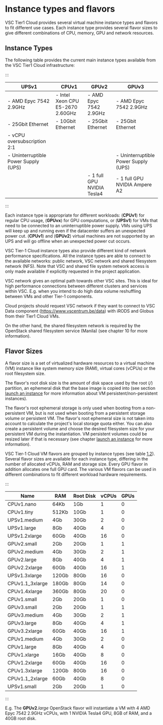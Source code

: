 # Instance types and flavors

VSC Tier1 Cloud provides several virtual machine instance types and
flavors to fit different use cases. Each instance type provides several
flavor sizes to give different combinations of CPU, memory, GPU and
network resources.

## Instance Types

The following table provides the current main instance types available
from the VSC Tier1 Cloud infrastructure:


:::

| **UPSv1**                          | **CPUv1**                       | **GPUv2**            | **GPUv3**            |
|------------------------------------|---------------------------------|----------------------|----------------------|
|- AMD Epyc 7542 2.9GHz              |- Intel Xeon CPU E5-2670 2.60GHz |- AMD Epyc 7542 2.9GHz|- AMD Epyc 7542 2.9GHz
|- 25Gbit Ethernet                   |- 10Gbit Ethernet                |- 25Gbit Ethernet     |- 25Gbit Ethernet     
|- vCPU oversubscription 2:1         |                                 |                      |                      
|- Uninterruptible Power Supply (UPS)|    |                      |- Uninterruptible Power Supply (UPS)
| | |- 1 full GPU NVIDIA Tesla4|- 1 full GPU NVIDIA Ampere A2 

:::

Each instance type is appropriate for different workloads: (**CPUv1**) for
regular CPU usage, (**GPUvx**) for GPU computations, or (**UPSv1**) for VMs that need to
be connected to an uninterruptible power supply. VMs using UPS will keep
up and running even if the datacenter suffers an unexpected power cut.
(**CPUv1**) and (**GPUv2**) virtual machines are not supported by an UPS and will go
offline when an unexpected power cut occurs.

VSC Tier-1 Cloud instance types also provide different kind of network
performance specifications. All the instance types are able to connect
to the available networks: public network, VSC network and shared
filesystem network (NFS). Note that VSC and shared file system network
access is only made available if explicitly requested in the project
application.

VSC network gives an optimal path towards other VSC sites. This is ideal
for high performance connections between different clusters and services
within VSC. E.g. when you intend to do high data volume reshuffling
between VMs and other Tier-1 components.

Cloud projects should request VSC network if they want to connect to VSC
Data component (<https://www.vscentrum.be/data>) with iRODS and Globus
from their Tier1 Cloud VMs.

On the other hand, the shared filesystem network is required by the
OpenStack shared filesystem service (Manila) (see chapter 10 for more information).

## Flavor Sizes

A flavor size is a set of virtualized hardware resources to a virtual
machine (VM) instance like system memory size (RAM), virtual cores
(vCPUs) or the root filesystem size.

The flavor's root disk size is the amount of disk space used by the root
(*/*) partition, an ephemeral disk that the base image is copied into
(see section [launch an instance](./ch_LaunchInstances.md#launch-an-instance)
 for more information about VM persistent/non-persistent instances).

The flavor's root ephemeral storage is only used when booting from a
non-persistent VM, but is not used when booting from a persistent
storage volume or persistent VM. The flavor's root ephemeral size is not
taken into account to calculate the project's local storage quota
either. You can also create a persistent volume and choose the desired
filesystem size for your persistent VM during the instantiation. VM
persistent volumes could be resized later if that is necessary (see
chapter [launch an instance](./ch_LaunchInstances.md#launch-an-instance)
 for more information).

VSC Tier-1 Cloud VM flavors are grouped by instance types (see table
[1.2](#table:flavor-size)). Several flavor sizes are available for
each instance type, differing in the number of allocated vCPUs, RAM and
storage size. Every GPU flavor in addition allocates one full GPU card. The
various VM flavors can be used in different combinations to fit
different workload hardware requirements.

:::


| Name            |    RAM| Root Disk | vCPUs |  GPUs |
|-----------------|-------|-----------|-------|-------|
| CPUv1.nano      |  64Kb |    1Gb    |     1 |     0 |
| CPUv1.tiny      | 512Kb |   10Gb    |     1 |     0 |
| UPSv1.medium    |   4Gb |   30Gb    |     2 |     0 |
| UPSv1.large     |   8Gb |   40Gb    |     4 |     0 |
| UPSv1.2xlarge   |  60Gb |   40Gb    |    16 |     0 |
| GPUv2.small     |   2Gb |   20Gb    |     1 |     1 |
| GPUv2.medium    |   4Gb |   30Gb    |     2 |     1 |
| GPUv2.large     |   8Gb |   40Gb    |     4 |     1 |
| GPUv2.2xlarge   |  60Gb |   40Gb    |    16 |     1 |
| UPSv1.3xlarge   | 120Gb |   80Gb    |    16 |     0 |
| CPUv1.1_3xlarge | 180Gb |   80Gb    |    14 |     0 |
| CPUv1.4xlarge   | 360Gb |   80Gb    |    20 |     0 |
| CPUv1.small     |   2Gb |   20Gb    |     1 |     0 |
| GPUv3.small     |   2Gb |   20Gb    |     1 |     1 |
| GPUv3.medium    |   4Gb |   30Gb    |     2 |     1 |
| GPUv3.large     |   8Gb |   40Gb    |     4 |     1 |
| GPUv3.2xlarge   |  60Gb |   40Gb    |    16 |     1 |
| CPUv1.medium    |   4Gb |   30Gb    |     2 |     0 |
| CPUv1.large     |   8Gb |   40Gb    |     4 |     0 |
| CPUv1.xlarge    |  16Gb |   40Gb    |     8 |     0 |
| CPUv1.2xlarge   |  60Gb |   40Gb    |    16 |     0 |
| CPUv1.3xlarge   | 120Gb |   80Gb    |    16 |     0 |
| CPUv1.1_2xlarge |  60Gb |   40Gb    |     8 |     0 |
| UPSv1.small     |   2Gb |   20Gb    |     1 |     0 |


:::

E.g. The **GPUv2**._large_ OpenStack flavor will instantiate a VM with 4 AMD Epyc
7542 2.9GHz vCPUs, with 1 NVIDIA Tesla4 GPU, 8GB of RAM, and a 40GB
root disk.
